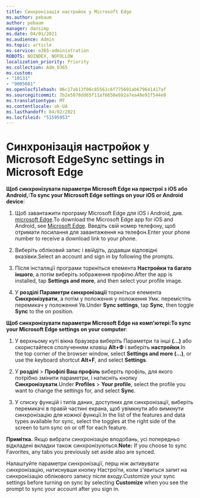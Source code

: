 ```yaml
---
title: Синхронізація настройок у Microsoft Edge
ms.author: pebaum
author: pebaum
manager: dansimp
ms.date: 04/01/2021
ms.audience: Admin
ms.topic: article
ms.service: o365-administration
ROBOTS: NOINDEX, NOFOLLOW
localization_priority: Priority
ms.collection: Adm_O365
ms.custom:
- "10131"
- "9005681"
ms.openlocfilehash: 06c17ab13f06c85561c6f775691ab679641417af
ms.sourcegitcommit: 7b2e5078dd65f11af6650e692a7ea48e91f544e0
ms.translationtype: MT
ms.contentlocale: uk-UA
ms.lasthandoff: 04/02/2021
ms.locfileid: "51595953"
---
```

# <a name="sync-settings-in-microsoft-edge"></a><span data-ttu-id="d7539-102">Синхронізація настройок у Microsoft Edge</span><span class="sxs-lookup"><span data-stu-id="d7539-102">Sync settings in Microsoft Edge</span></span>

<span data-ttu-id="d7539-103">**Щоб синхронізувати параметри Microsoft Edge на пристрої з iOS або Android,:**</span><span class="sxs-lookup"><span data-stu-id="d7539-103">**To sync your Microsoft Edge settings on your iOS or Android device**:</span></span>

1. <span data-ttu-id="d7539-104">Щоб завантажити програму Microsoft Edge для iOS і Android, див. [microsoft Edge](https://www.microsoft.com/edge?ocid=SMC-IA-4534424).</span><span class="sxs-lookup"><span data-stu-id="d7539-104">To download the Microsoft Edge app for iOS and Android, see [Microsoft Edge](https://www.microsoft.com/edge?ocid=SMC-IA-4534424).</span></span> <span data-ttu-id="d7539-105">Введіть свій номер телефону, щоб отримати посилання для завантаження на телефон.</span><span class="sxs-lookup"><span data-stu-id="d7539-105">Enter your phone number to receive a download link to your phone.</span></span>

1. <span data-ttu-id="d7539-106">Виберіть обліковий запис і ввійдіть, додавши відповідні вказівки.</span><span class="sxs-lookup"><span data-stu-id="d7539-106">Select an account and sign in by following the prompts.</span></span>

1. <span data-ttu-id="d7539-107">Після інсталяції програми торкніться елемента **Настройки та багато іншого**, а потім виберіть зображення профілю.</span><span class="sxs-lookup"><span data-stu-id="d7539-107">After the app is installed, tap **Settings and more**, and then select your profile image.</span></span>

1. <span data-ttu-id="d7539-108">У **розділі Параметри синхронізації** торкніться елемента  **Синхронізувати**, а потім у положення у положення Умк. перемістіть перемикач у положення Ув.</span><span class="sxs-lookup"><span data-stu-id="d7539-108">Under **Sync settings**, tap **Sync**, then toggle **Sync** to the on position.</span></span> 

<span data-ttu-id="d7539-109">**Щоб синхронізувати параметри Microsoft Edge на комп'ютері:**</span><span class="sxs-lookup"><span data-stu-id="d7539-109">**To sync your Microsoft Edge settings on your computer**:</span></span>

1. <span data-ttu-id="d7539-110">У верхньому куті вікна браузера виберіть Параметри та інші **(...)** або скористайтеся сполученням клавіш **Alt+Ф** і виберіть **настройки**.</span><span class="sxs-lookup"><span data-stu-id="d7539-110">In the top corner of the browser window, select **Settings and more (...)**, or use the keyboard shortcut **Alt+F**, and select **Settings**.</span></span>

1. <span data-ttu-id="d7539-111">У **розділі**  >  **Профілі Ваш профіль** виберіть профіль, для якого потрібно змінити параметри, і натисніть кнопку **Синхронізувати**.</span><span class="sxs-lookup"><span data-stu-id="d7539-111">Under **Profiles** > **Your profile**, select the profile you want to change the settings for, and select **Sync**.</span></span>

1. <span data-ttu-id="d7539-112">У списку функцій і типів даних, доступних для синхронізації, виберіть перемикачі в правій частині екрана, щоб увімкнути або вимкнути синхронізацію для кожної функції.</span><span class="sxs-lookup"><span data-stu-id="d7539-112">In the list of the features and data types available for sync, select the toggles at the right side of the screen to turn sync on or off for each feature.</span></span>

<span data-ttu-id="d7539-113">**Примітка.** Якщо вибрати синхронізацію вподобань, усі попередньо відкладені вкладки також синхронізуються.</span><span class="sxs-lookup"><span data-stu-id="d7539-113">**Note:** If you choose to sync Favorites, any tabs you previously set aside also are synced.</span></span>

<span data-ttu-id="d7539-114">Налаштуйте параметри синхронізації, перш ніж  активувати синхронізацію, натиснувши кнопку Настроїти, коли з'явиться запит на синхронізацію облікового запису після входу.</span><span class="sxs-lookup"><span data-stu-id="d7539-114">Customize your sync settings before turning on sync by selecting **Customize** when you see the prompt to sync your account after you sign in.</span></span>